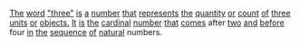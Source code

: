 [The](./the.md) [word](./word.md) ["three"](./three.md) [is](./is.md) [a](./a.md) [number](./number.md) [that](./that.md) [represents](./represents.md) [the](./the.md) [quantity](./quantity.md) [or](./or.md) [count](./count.md) [of](./of.md) [three](./three.md) [units](./units.md) [or](./or.md) [objects.](./objects.md) [It](./it.md) [is](./is.md) [the](./the.md) [cardinal](./cardinal.md) [number](./number.md) [that](./that.md) [comes](./comes.md) after [two](./two.md) [and](./and.md) [before](./before.md) four [in](./in.md) [the](./the.md) [sequence](./sequence.md) [of](./of.md) [natural](./natural.md) numbers.